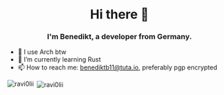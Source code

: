 <h1 align="center">Hi there 👋</h1>
<h3 align="center">I'm Benedikt, a developer from Germany.</h3>

- :penguin: I use Arch btw
- 🌱 I’m currently learning Rust
- 📫 How to reach me: [benediktb11@tuta.io](mailto:benediktb11@tuta.io), preferably pgp encrypted

<p><img align="left" src="https://github-readme-stats.vercel.app/api/top-langs/?username=ravi0lii&layout=compact&hide_border=true&theme=dark" alt="ravi0lii" /></p>
<p>&nbsp;<img align="center" src="https://github-readme-stats.vercel.app/api?username=ravi0lii&show_icons=true&hide_border=true&theme=dark" alt="ravi0lii" /></p>

<!--
**Nereuxofficial/Nereuxofficial** is a ✨ _special_ ✨ repository because its `README.md` (this file) appears on your GitHub profile.

Here are some ideas to get you started:

- 👯 I’m looking to collaborate on ...
- 🤔 I’m looking for help with ...
- 💬 Ask me about ...
- 😄 Pronouns: ...
- ⚡ Fun fact: ...
-->
